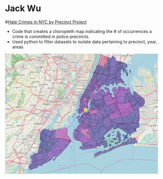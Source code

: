 # Jack Wu

#[Hate Crimes In NYC by Precinct Project](https://github.com/jackwu63/Hate-Crimes-Project)
* Code that creates a choropleth map indicating the # of occurrences a crime is committed in police precincts.
* Used python to filter datasets to isolate data pertaining to precinct, year, areas

![](/images/meh.PNG)
